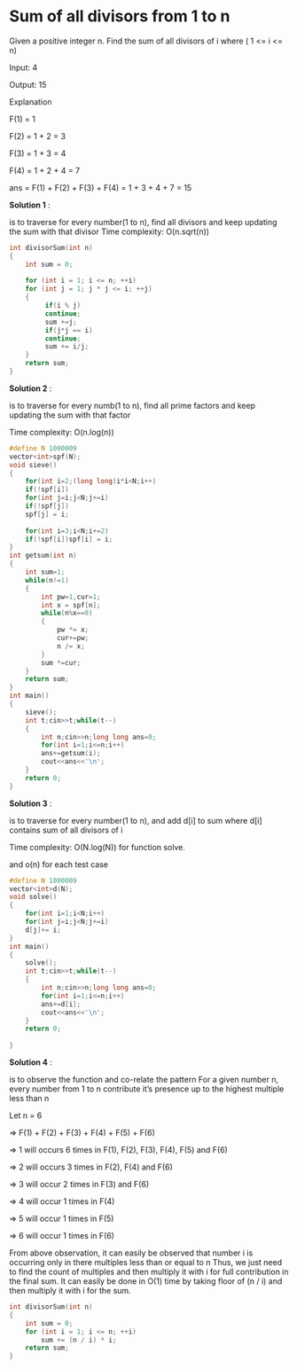 # Sum of all divisors from 1 to n

Given a positive integer n. Find the sum of all divisors of i where ( 1 <= i <= n)

Input: 4
	
Output: 15
	
Explanation

F(1) = 1
	
F(2) = 1 + 2 = 3
	
F(3) = 1 + 3 = 4
	
F(4) = 1 + 2 + 4 = 7
	
ans = F(1) + F(2) + F(3) + F(4) = 1 + 3 + 4 + 7 = 15
    


**Solution 1** :

is to traverse for every number(1 to n), find all divisors and keep updating the sum with that divisor
Time complexity: O(n.sqrt(n))

```cpp
int divisorSum(int n) 
{ 
    int sum = 0; 
  
    for (int i = 1; i <= n; ++i) 
    for (int j = 1; j * j <= i; ++j) 
    { 
         if(i % j)
         continue;
         sum +=j;
         if(j*j == i)
         continue;
         sum += i/j;
    } 
    return sum; 
} 
```
**Solution 2** :

is to traverse for every numb(1 to n), find all prime factors and keep updating the sum with that factor

Time complexity: O(n.log(n))
	
```cpp
#define N 1000009
vector<int>spf(N);
void sieve()
{
    for(int i=2;(long long)i*i<N;i++)
    if(!spf[i])
    for(int j=i;j<N;j+=i)
    if(!spf[j])
    spf[j] = i;
    
    for(int i=3;i<N;i+=2)
    if(!spf[i])spf[i] = i;
}
int getsum(int n)
{
    int sum=1;
    while(n!=1)
    {
        int pw=1,cur=1;
        int x = spf[n];
        while(n%x==0)
        {
            pw *= x;
            cur+=pw;
            n /= x;
        }
        sum *=cur;
    }
    return sum;
}
int main()
{
    sieve();
    int t;cin>>t;while(t--)
    {
        int n;cin>>n;long long ans=0;
        for(int i=1;i<=n;i++)
        ans+=getsum(i);
        cout<<ans<<'\n';
    }
	return 0;
}
```
**Solution 3** :

is to traverse for every number(1 to n), and add d[i] to sum where d[i] contains sum of all divisors of i

Time complexity: O(N.log(N)) for function solve.
	
and o(n) for each test case

```cpp
#define N 1000009
vector<int>d(N);
void solve()
{
    for(int i=1;i<N;i++)
    for(int j=i;j<N;j+=i)
    d[j]+= i;
}
int main()
{
    solve();
    int t;cin>>t;while(t--)
    {
        int n;cin>>n;long long ans=0;
        for(int i=1;i<=n;i++)
        ans+=d[i];
        cout<<ans<<'\n';
    }
	return 0;
  
}
```
**Solution 4** :

is to observe the function and co-relate the pattern
For a given number n, every number from 1 to n contribute 
it’s presence up to the highest multiple less than n 

Let n = 6
	
=> F(1) + F(2) + F(3) + F(4) + F(5) + F(6)
	
=> 1 will occurs 6 times in F(1), F(2), F(3), F(4), F(5) and F(6)
	
=> 2 will occurs 3 times in F(2), F(4) and F(6)
	
=> 3 will occur 2 times in F(3) and F(6)
	
=> 4 will occur 1 times in F(4)
	
=> 5 will occur 1 times in F(5)
	
=> 6 will occur 1 times in F(6)
	
From above observation, it can easily be observed that number i is occurring only in there multiples less than or equal to n
Thus, we just need to find the count of multiples and then multiply it with i for full contribution in the final sum.
It can easily be done in O(1) time by taking floor of (n / i) and then multiply it with i for the sum.

```cpp
int divisorSum(int n) 
{ 
    int sum = 0; 
    for (int i = 1; i <= n; ++i) 
        sum += (n / i) * i; 
    return sum; 
} 
```
